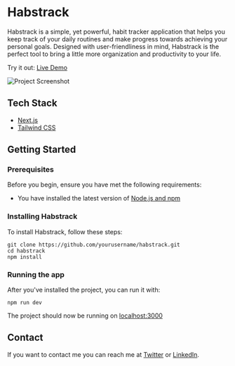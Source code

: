 # Habstrack

Habstrack is a simple, yet powerful, habit tracker application that helps you keep track of your daily routines and make progress towards achieving your personal goals. Designed with user-friendliness in mind, Habstrack is the perfect tool to bring a little more organization and productivity to your life.

Try it out: [Live Demo](https://habstracky.vercel.app/)

![Project Screenshot](https://github.com/Saurabhdaswant/habstrack/assets/77434364/4d6b3fe2-8b99-45a4-b42f-afaba0dc24c8)

## Tech Stack

- [Next.js](https://nextjs.org/)
- [Tailwind CSS](https://tailwindcss.com/)

## Getting Started

### Prerequisites

Before you begin, ensure you have met the following requirements:

- You have installed the latest version of [Node.js and npm](https://nodejs.org/en/download/)

### Installing Habstrack

To install Habstrack, follow these steps:

```
git clone https://github.com/yourusername/habstrack.git
cd habstrack
npm install
```

### Running the app

After you've installed the project, you can run it with:

```
npm run dev
```

The project should now be running on [localhost:3000](http://localhost:3000)

## Contact

If you want to contact me you can reach me at [Twitter](https://twitter.com/DaswantSaurabh) or [LinkedIn](https://www.linkedin.com/in/daswantsaurabh/).
